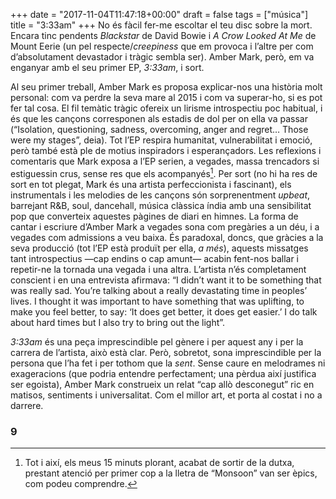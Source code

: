 +++
date = "2017-11-04T11:47:18+00:00"
draft = false
tags = ["música"]
title = "3:33am"
+++
No és fàcil fer-me escoltar el teu disc sobre la mort. Encara tinc pendents _Blackstar_ de David Bowie i _A Crow Looked At Me_ de Mount Eerie (un pel respecte/_creepiness_ que em provoca i l’altre per com d’absolutament devastador i tràgic sembla ser). Amber Mark, però, em va enganyar amb el seu primer EP, _3:33am_, i sort.

<!-- more -->

Al seu primer treball, Amber Mark es proposa explicar-nos una història molt personal: com va perdre la seva mare al 2015 i com va superar-ho, si es pot fer tal cosa. El fil temàtic tràgic ofereix un lirisme introspectiu poc habitual, i és que les cançons corresponen als estadis de dol per on ella va passar (“Isolation, questioning, sadness, overcoming, anger and regret… Those were my stages”, deia). Tot l’EP respira humanitat, vulnerabilitat i emoció, però també està ple de motius inspiradors i esperançadors. Les reflexions i comentaris que Mark exposa a l’EP serien, a vegades, massa trencadors si estiguessin crus, sense res que els acompanyés[^1]. Per sort (no hi ha res de sort en tot plegat, Mark és una artista perfeccionista i fascinant), els instrumentals i les melodies de les cançons són sorprenentment _upbeat_, barrejant R&B, soul, dancehall, música clàssica índia amb una sensibilitat pop que converteix aquestes pàgines de diari en himnes. La forma de cantar i escriure d’Amber Mark a vegades sona com pregàries a un déu, i a vegades com admissions a veu baixa. És paradoxal, doncs, que gràcies a la seva producció (tot l’EP està produït per ella, _a més_), aquests missatges tant introspectius —cap endins o cap amunt— acabin fent-nos ballar i repetir-ne la tornada una vegada i una altra. L’artista n’és completament conscient i en una entrevista afirmava: “I didn’t want it to be something that was really sad. You’re talking about a really devastating time in peoples’ lives. I thought it was important to have something that was uplifting, to make you feel better, to say: ‘It does get better, it does get easier.’ I do talk about hard times but I also try to bring out the light”.

_3:33am_ és una peça imprescindible pel gènere i per aquest any i per la carrera de l’artista, això està clar. Però, sobretot, sona imprescindible per la persona que l’ha fet i per tothom que la _sent_. Sense caure en melodrames ni exageracions (que podria entendre perfectament; una pèrdua així justifica ser egoista), Amber Mark construeix un relat “cap allò desconegut” ric en matisos, sentiments i universalitat. Com el millor art, et porta al costat i no a darrere.

### 9

[^1]: Tot i així, els meus 15 minuts plorant, acabat de sortir de la dutxa, prestant atenció per primer cop a la lletra de “Monsoon” van ser èpics, com podeu comprendre.